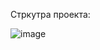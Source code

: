 Стркутра проекта:

![image](https://github.com/EvgeniyAnisiforov/compiler_hackathon/assets/110033694/3774b4a0-c2f1-4e87-b947-bdb5ec983bef)



